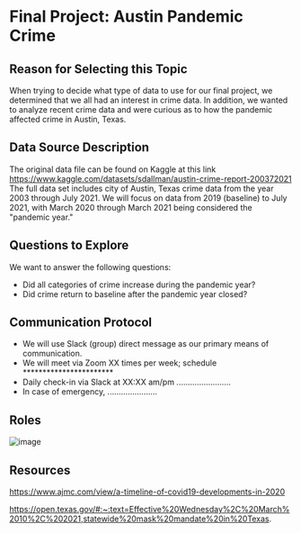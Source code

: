 # Final Project: Austin Pandemic Crime

## Reason for Selecting this Topic
When trying to decide what type of data to use for our final project, we determined that we all had an interest in crime data.  In addition, we wanted to analyze recent crime data and were curious as to how the pandemic affected crime in Austin, Texas.

## Data Source Description
The original data file can be found on Kaggle at this link https://www.kaggle.com/datasets/sdallman/austin-crime-report-200372021
The full data set includes city of Austin, Texas crime data from the year 2003 through July 2021.  We will focus on data from 2019 (baseline) to July 2021, with March 2020 through March 2021 being considered the "pandemic year."  

## Questions to Explore
We want to answer the following questions: 
- Did all categories of crime increase during the pandemic year?
- Did crime return to baseline after the pandemic year closed?

## Communication Protocol
- We will use Slack (group) direct message as our primary means of communication. 
- We will meet via Zoom XX times per week; schedule ***********************
- Daily check-in via Slack at XX:XX am/pm ........................
- In case of emergency, ...................... 

## Roles

![image](https://user-images.githubusercontent.com/102322707/187516330-a72c1a5b-bc2c-4614-81da-5c810e984bc5.png)


## Resources
https://www.ajmc.com/view/a-timeline-of-covid19-developments-in-2020

https://open.texas.gov/#:~:text=Effective%20Wednesday%2C%20March%2010%2C%202021,statewide%20mask%20mandate%20in%20Texas.
